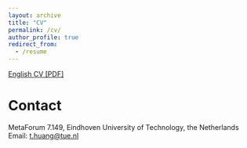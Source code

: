 ```yaml
---
layout: archive
title: "CV"
permalink: /cv/
author_profile: true
redirect_from:
  - /resume
---
```


[English CV [PDF]](https://tienjinhuang.github.io/files/CV-english.pdf)


# Contact
MetaForum 7.149, Eindhoven University of Technology, the Netherlands<br>
Email: t.huang@tue.nl
